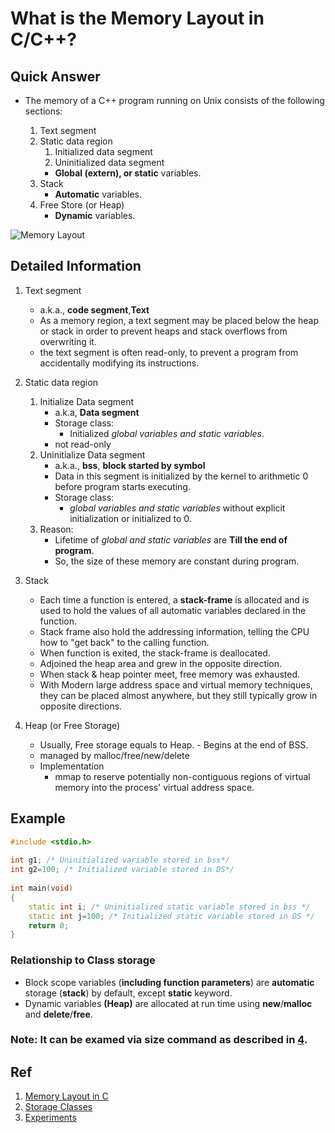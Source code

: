 # What is the Memory Layout in C/C++?

## Quick Answer
- The memory of a C++ program running on Unix consists of the following sections:

    1. Text segment
    2. Static data region
        1. Initialized data segment            
        2. Uninitialized data segment
        - **Global (extern), or static** variables.
    3. Stack
        - **Automatic** variables.
    4. Free Store (or Heap)
        - **Dynamic** variables.

![Memory Layout](https://media.geeksforgeeks.org/wp-content/uploads/memoryLayoutC.jpg)

## Detailed Information
1. Text segment
    - a.k.a., **code segment**,**Text**
    - As a memory region, a text segment may be placed below the heap or stack in order to prevent heaps and stack overflows from overwriting it.
    - the text segment is often read-only, to prevent a program from accidentally modifying its instructions.
2. Static data region
    1. Initialize Data segment
        - a.k.a, **Data segment**
        - Storage class: 
            - Initialized *global variables and static variables*.
        - not read-only
    2. Uninitialize Data segment
        - a.k.a., **bss**, **block started by symbol**
        - Data in this segment is initialized by the kernel to arithmetic 0 before program starts executing.
        - Storage class: 
            - *global variables and static variables* without explicit initialization or initialized to 0.
    3. Reason: 
        - Lifetime of *global and static variables* are **Till the end of program**.
        - So, the size of these memory are constant during program.
3. Stack
    - Each time a function is entered, a **stack-frame** is allocated and is used to hold the values of all automatic variables declared in the function.
    - Stack frame also hold the addressing information, telling the CPU how to "get back" to the calling function.
    - When function is exited, the stack-frame is deallocated.
    - Adjoined the heap area and grew in the opposite direction.
    - When stack & heap pointer meet, free memory was exhausted. 
    - With Modern large address space and virtual memory techniques, they can be placed almost anywhere, but they still typically grow in opposite directions.

4. Heap (or Free Storage)
    - Usually, Free storage equals to Heap. - Begins at the end of BSS.
    - managed by malloc/free/new/delete
    - Implementation
        - mmap to reserve potentially non-contiguous regions of virtual memory into the process' virtual address space.
## Example
~~~c++
#include <stdio.h>
 
int g1; /* Uninitialized variable stored in bss*/
int g2=100; /* Initialized variable stored in DS*/
 
int main(void)
{
    static int i; /* Uninitialized static variable stored in bss */
    static int j=100; /* Initialized static variable stored in DS */
    return 0;
}
~~~

### Relationship to Class storage
- Block scope variables (**including function parameters**) are **automatic** storage (**stack**) by default, except **static** keyword.
- Dynamic variables **(Heap)** are allocated at run time using **new**/**malloc** and **delete**/**free**.

### Note: It can be examed via **size** command as described in [4](https://www.geeksforgeeks.org/memory-layout-of-c-program/).

## Ref
1. [Memory Layout in C](https://www.geeksforgeeks.org/memory-layout-of-c-program/)
2. [Storage Classes](http://faculty.cs.niu.edu/~mcmahon/CS241/Notes/storage_class.html)
4. [Experiments](https://www.geeksforgeeks.org/memory-layout-of-c-program/)